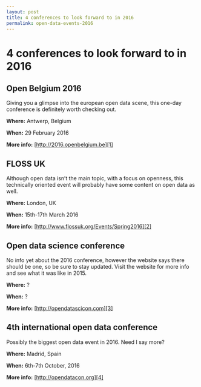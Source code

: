 ```yaml
---
layout: post
title: 4 conferences to look forward to in 2016
permalink: open-data-events-2016
---
```


# 4 conferences to look forward to in 2016

## Open Belgium 2016
Giving you a glimpse into the european open data scene, this one-day conference is definitely worth checking out.

__Where:__ Antwerp, Belgium

__When:__ 29 February 2016

__More info:__ [http://2016.openbelgium.be][1]

## FLOSS UK 
Although open data isn’t the main topic, with a focus on openness, this technically oriented event will probably have some content on open data as well.

__Where:__ London, UK

__When:__ 15th-17th March 2016

__More info:__ [http://www.flossuk.org/Events/Spring2016][2]

## Open data science conference
No info yet about the 2016 conference, however the website says there should be one, so be sure to stay updated. Visit the website for more info and see what it was like in 2015.

__Where:__ ?

__When:__ ?

__More info:__ [http://opendatascicon.com][3]

## 4th international open data conference
Possibly the biggest open data event in 2016. Need I say more?

__Where:__ Madrid, Spain

__When:__ 6th-7th October, 2016

__More info:__ [http://opendatacon.org][4]

[1]: http://2016.openbelgium.be
[2]: http://www.flossuk.org/Events/Spring2016
[3]: http://opendatascicon.com
[4]: http://opendatacon.org
